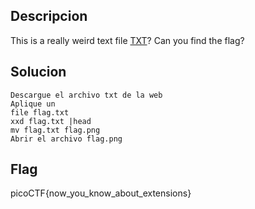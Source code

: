 ## Descripcion

This is a really weird text file [TXT](https://jupiter.challenges.picoctf.org/static/e7e5d188621ee705ceeb0452525412ef/flag.txt)? Can you find the flag?
## Solucion
```
Descargue el archivo txt de la web
Aplique un 
file flag.txt
xxd flag.txt |head
mv flag.txt flag.png
Abrir el archivo flag.png
```

## Flag
picoCTF{now_you_know_about_extensions}